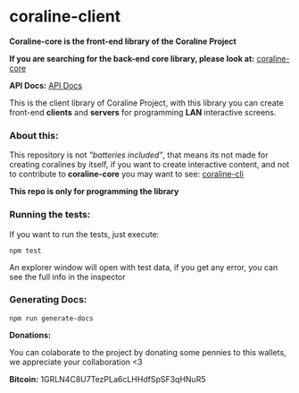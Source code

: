 # coraline-client
**Coraline-core is the front-end library of the Coraline Project**

**If you are searching for the back-end core library, please look at:**  [coraline-core](https://github.com/CamiloTD/coraline)

**API Docs:**  [API Docs](https://camilotd.github.io/coraline-client)

This is the client library of Coraline Project, with this library you can create front-end **clients** and **servers** for programming **LAN** interactive screens.


### About this:
This repository is not *"batteries included"*, that means its not made for creating coralines by itself, if you want to create interactive content, and not to contribute to **coraline-core** you may want to see: [coraline-cli](https://github.com/CamiloTD/coraline-cli)

**This repo is only for programming the library**


### Running the tests:
If you want to run the tests, just execute:
```batch
npm test
```

An explorer window will open with test data, if you get any error, you can see the full info in the inspector

### Generating Docs:

```
npm run generate-docs
```

**Donations:**

You can colaborate to the project by donating some pennies to this wallets, we appreciate your collaboration <3

**Bitcoin:**  1GRLN4C8U7TezPLa6cLHHdfSpSF3qHNuR5